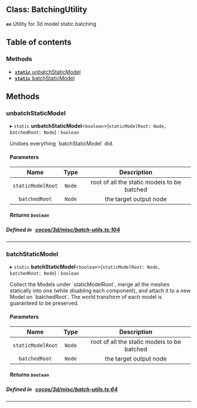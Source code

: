
## Class: BatchingUtility






**`en`** Utility for 3d model static batching


<div class="table-of-content">
<h2>Table of contents</h2>


### Methods

- [ **`static`**  unbatchStaticModel](#unbatchStaticModel)
- [ **`static`**  batchStaticModel](#batchStaticModel)
</div>

## Methods

### unbatchStaticModel

<div style="margin-left: 10px;">

▸ `static`  **unbatchStaticModel**<`boolean`\>(`staticModelRoot: Node, batchedRoot: Node`) : `boolean`


Undoes everything &#x60;batchStaticModel&#x60; did.

#### Parameters

| Name | Type | Description |
| :------: | :------: | :------: |
| `staticModelRoot` | `Node` | root of all the static models to be batched  |
| `batchedRoot` | `Node` | the target output node  |


##### Returns `boolean`
</div>

##### Defined in &nbsp;   [cocos/3d/misc/batch-utils.ts:104](https://github.com/cocos-creator/engine/blob/c7bf6b8a9/cocos/3d/misc/batch-utils.ts#L104)&nbsp;
___
### batchStaticModel

<div style="margin-left: 10px;">

▸ `static`  **batchStaticModel**<`boolean`\>(`staticModelRoot: Node, batchedRoot: Node`) : `boolean`


Collect the Models under &#x60;staticModelRoot&#x60;,
merge all the meshes statically into one (while disabling each component),
and attach it to a new Model on &#x60;batchedRoot&#x60;.
The world transform of each model is guaranteed to be preserved.

#### Parameters

| Name | Type | Description |
| :------: | :------: | :------: |
| `staticModelRoot` | `Node` | root of all the static models to be batched  |
| `batchedRoot` | `Node` | the target output node  |


##### Returns `boolean`
</div>

##### Defined in &nbsp;   [cocos/3d/misc/batch-utils.ts:64](https://github.com/cocos-creator/engine/blob/c7bf6b8a9/cocos/3d/misc/batch-utils.ts#L64)&nbsp;
___
<!---->



